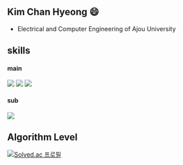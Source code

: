 ## Kim Chan Hyeong 😄

- Electrical and Computer Engineering of Ajou University

## skills

#### main
<img src="https://img.shields.io/badge/python-3776AB?style=flat-square&logo=python&logoColor=white"/> <img src="https://img.shields.io/badge/pytorch-EE4C2C?style=flat-square&logo=pytorch&logoColor=white"/> <img src="https://img.shields.io/badge/tensorflow-FF6F00?style=flat-square&logo=tensorflow&logoColor=white"/> 
#### sub
<img src="https://img.shields.io/badge/c-A8B9CC?style=flat-square&logo=c&logoColor=white"/>


## Algorithm Level

[![Solved.ac
프로필](http://mazassumnida.wtf/api/generate_badge?boj=2002yerlm)](https://solved.ac/2002yerlm)

<!--
**chanhyeong00/chanhyeong00** is a ✨ _special_ ✨ repository because its `README.md` (this file) appears on your GitHub profile.

Here are some ideas to get you started:

- 🔭 I’m currently working on ...
- 🌱 I’m currently learning ...
- 👯 I’m looking to collaborate on ...
- 🤔 I’m looking for help with ...
- 💬 Ask me about ...
- 📫 How to reach me: ...
- 😄 Pronouns: ...
- ⚡ Fun fact: ...
-->
